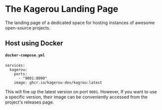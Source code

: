 # The Kagerou Landing Page
The landing page of a dedicated space for hosting instances of awesome open-source projects.

## Host using Docker

#### **`docker-compose.yml`**
```
services:
  kagerou:
    ports:
      - "9001:8090"
    image: ghcr.io/kagerou-dev/kagrou:latest
```

This will fire up the latest version on port `9001`.
However, If you want to use a specific version,
their image can be conveniently accessed from the project's releases page.